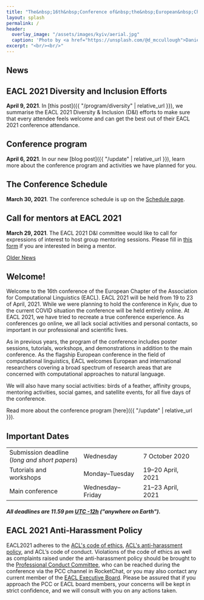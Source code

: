 ```yaml
---
title: "The&nbsp;16th&nbsp;Conference of&nbsp;the&nbsp;European&nbsp;Chapter<br> of&nbsp;the&nbsp;Association for&nbsp;Computational Linguistics"
layout: splash
permalink: /
header:
  overlay_image: "/assets/images/kyiv/aerial.jpg"
  caption: 'Photo by <a href="https://unsplash.com/@d_mccullough">Daniel McCullough</a> on <a href="http://www.unsplash.com">Unsplash</a>'
excerpt: "<br/><br/>"
---
```


## News

<div class="notice--info" markdown="1">
  <h2 id="eacl-2021-diversity-and-inclusion-efforts">EACL 2021 Diversity and Inclusion Efforts</h2>
  
  **April 9, 2021**. In [this post]({{ "/program/diversity" | relative_url }}), we summarise the EACL 2021 Diversity & Inclusion (D&I) efforts to make sure that every attendee feels welcome and can get the best out of their EACL 2021 conference attendance.
</div>

<div class="notice--info" markdown="1">
  <h2>Conference program</h2>

  **April 6, 2021**. In our new [blog post]({{ "/update" | relative_url }}), learn more about the conference program and activities we have planned for you.
</div>

<div class="notice--info" markdown="1">
  <h2>The Conference Schedule</h2>

  **March 30, 2021**. The conference schedule is up on the <a href="{{ '/schedule' | relative_url }}">Schedule page</a>.
</div>

<div class="notice--info" markdown="1">
  <h2>Call for mentors at EACL 2021</h2>

  **March 29, 2021**. The EACL 2021 D&I committee would like to call for expressions of interest to host group mentoring sessions. Please fill in [this form](https://docs.google.com/forms/d/e/1FAIpQLSerFIYCSZbMXCdceEBq67XGlPVBLt3fZUZAOEsblEu9XAh70A/viewform) if you are interested in being a mentor.
</div>

<div class="text-center">
  <a href="{{ "/news" | relative_url }}">Older News</a>
</div>

## Welcome!

Welcome to the 16th conference of the European Chapter of the Association for Computational Linguistics (EACL). EACL 2021 will be held from 19 to 23 of April, 2021. While we were planning to hold the conference in Kyiv, due to the current COVID situation the conference will be held entirely online. At EACL 2021, we have tried to recreate a true conference experience. As conferences go online, we all lack social activities and personal contacts, so important in our professional and scientific lives.

As in previous years, the program of the conference includes poster sessions, tutorials, workshops, and demonstrations in addition to the main conference. As the flagship European conference in the field of computational linguistics, EACL welcomes European and international researchers covering a broad spectrum of research areas that are concerned with computational approaches to natural language.

We will also have many social activities: birds of a feather, affinity groups, mentoring activities, social games, and satellite events, for all five days of the conference.

Read more about the conference program [here]({{ "/update" | relative_url }}).

## Important Dates

<table class="table-dates">
    <tbody>
        <tr>
            <td>Submission deadline<br/>(<i>long and short papers</i>)</td>
            <td>Wednesday</td>
            <td>7&nbsp;October 2020</td>
        </tr>
        <tr>
            <td>Tutorials and workshops</td>
            <td>Monday&ndash;Tuesday</td>
            <td>19&ndash;20&nbsp;April, 2021</td>
        </tr>  
        <tr>
            <td>Main conference</td>
            <td>Wednesday&ndash;Friday</td>
            <td>21&ndash;23&nbsp;April, 2021</td>
        </tr>
    </tbody>
</table>

##### All deadlines are 11.59 pm [UTC -12h](https://www.timeanddate.com/time/zone/timezone/utc-12) ("anywhere on Earth").

## EACL 2021 Anti-Harassment Policy

EACL2021 adheres to the [ACL's code of ethics](https://www.aclweb.org/portal/content/acl-code-ethics), [ACL's anti-harassment policy](https://www.aclweb.org/adminwiki/index.php?title=Anti-Harassment_Policy), and ACL’s code of conduct. Violations of the code of ethics as well as complaints raised under the anti-harassment policy should be brought to the [Professional Conduct Committee](https://www.aclweb.org/adminwiki/index.php?title=Professional_Conduct_Committee), who can be reached during the conference via the PCC channel in RocketChat, or you may also contact any current member of the [EACL Executive Board](http://eacl.org/general/#officers). Please be assured that if you approach the PCC or EACL board members,  your concerns will be kept in strict confidence, and we will consult with you on any actions taken.
